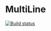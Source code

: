 # MultiLine

[![Build status](https://badge.buildkite.com/fb82087589ec454036dd11a3cb0602099171491cc0d71fb813.svg)](https://buildkite.com/sciencespoecon/multiline)
